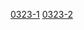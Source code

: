 [0323-1](https://cdn.jsdelivr.net/gh/gfch68vjhgj/slw/bdk/0323/windows81.7z.001) [0323-2](https://cdn.jsdelivr.net/gh/gfch68vjhgj/slw/bdk/0323/windows81.7z.002)
